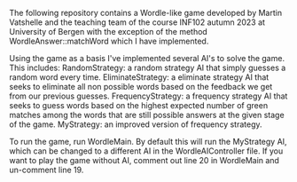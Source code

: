 The following repository contains a Wordle-like game developed by Martin Vatshelle and the teaching team of the course INF102 autumn 2023 at University of Bergen with the exception of the method WordleAnswer::matchWord which I have implemented.

Using the game as a basis I've implemented several AI's to solve the game. This includes:
RandomStrategy: a random strategy AI that simply guesses a random word every time.
EliminateStrategy: a eliminate strategy AI that seeks to eliminate all non possible words based on the feedback we get from our previous guesses. 
FrequencyStrategy: a frequency strategy AI that seeks to guess words based on the highest expected number of green matches among the words that are still possible answers at the given stage of the game.
MyStrategy: an improved version of frequency strategy.

To run the game, run WordleMain. By default this will run the MyStrategy AI, which can be changed to a different AI in the WordleAIController file. If you want to play the game without AI, comment out line 20 in WordleMain and un-comment line 19.
